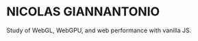 # NICOLAS GIANNANTONIO
Study of WebGL, WebGPU, and web performance with vanilla JS.

<!--
- "M0,0 C0.208,0.438 0.062,1 1,1 "

- 1.61803398875
- mix(vec3(noise(vec2(uTime + st.x - st.y))), vec3(1.0), wave)

///
PERMET DE FAIRE CHANGER D'IMAGE DE GAUCHE À DROITE
vec2 fractUV = cos(fract(vUv / 10.0) / 100.0);
uv.x += (abs(fractUV.x) * 10.0) * uInt / 10.0;
                    

///

/*------------------------------
Background Cover UV
--------------------------------
u = basic UV
s = plane size
i = image size
------------------------------*/
vec2 CoverUV(vec2 u, vec2 s, vec2 i) {
  float rs = s.x / s.y; // Aspect plane size
  float ri = i.x / i.y; // Aspect image size
  vec2 st = rs < ri ? vec2(i.x * s.y / i.y, s.y) : vec2(s.x, i.y * s.x / i.x); // New st
  vec2 o = (rs < ri ? vec2((st.x - s.x) / 2.0, 0.0) : vec2(0.0, (st.y - s.y) / 2.0)) / st; // Offset
  return u * s / st + o;
}

- ease-in-circ: cubic-bezier(0.6,0.04,0.98,0.335);
- ease-out-circ: cubic-bezier(0.075,0.82,0.165,1);
- ease-in-out-circ: cubic-bezier(0.785,0.135,0.15,0.86);


**nicolas-giannantonio/Nicolas-Giannantonio** is a ✨ _special_ ✨ repository because its `README.md` (this file) appears on your GitHub profile.
- ease-in-cubic: cubic-bezier(0.55,0.055,0.675,0.19);
- ease-in-quart: cubic-bezier(0.895,0.03,0.685,0.22);
- ease-in-quint: cubic-bezier(0.755,0.05,0.855,0.06);
- ease-in-expo: cubic-bezier(0.95,0.05,0.795,0.035);

- ease-in-out-quad: cubic-bezier(0.455,0.03,0.515,0.955);
- ease-in-out-cubic: cubic-bezier(0.645,0.045,0.355,1);
- ease-in-out-quart: cubic-bezier(0.77,0,0.175,1);
- ease-in-out-quint: cubic-bezier(0.86,0,0.07,1);
- ease-in-out-expo: cubic-bezier(1,0,0,1);

- ease-out-quad: cubic-bezier(0.25,0.46,0.45,0.94);
- ease-out-cubic: cubic-bezier(0.215,0.61,0.355,1);
- ease-out-quart: cubic-bezier(0.165,0.84,0.44,1);
- ease-out-quint: cubic-bezier(0.23,1,0.32,1);
- ease-out-expo: cubic-bezier(0.19,1,0.22,1);

- ease-in-quad: cubic-bezier(0.55,0.085,0.68,0.53);
-->
